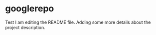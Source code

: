# googlerepo
Test
I am editing the README file. Adding some more details about the project description.
